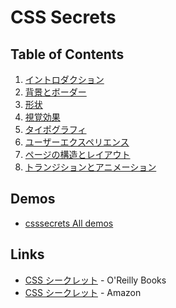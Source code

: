 # CSS Secrets
## Table of Contents
1. [イントロダクション](01/)
1. [背景とボーダー](02/)
1. [形状](03/)
1. [視覚効果](04/)
1. [タイポグラフィ](05/)
1. [ユーザーエクスペリエンス](06/)
1. [ページの構造とレイアウト](07/)
1. [トランジションとアニメーション](08/)

## Demos
- [csssecrets All demos](http://play.csssecrets.io/)

## Links
- [CSS シークレット](http://www.oreilly.co.jp/books/9784873117669/) - O'Reilly Books
- [CSS シークレット](https://www.amazon.co.jp/dp/4873117666) - Amazon
